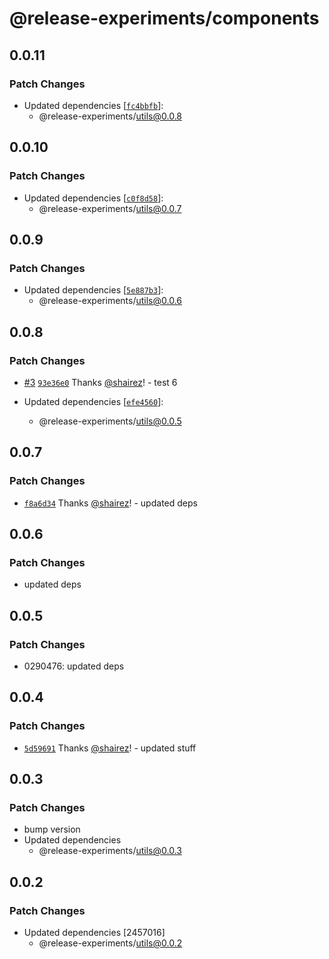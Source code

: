 # @release-experiments/components

## 0.0.11

### Patch Changes

- Updated dependencies [[`fc4bbfb`](https://github.com/hirezio/test-release/commit/fc4bbfbd83b3bdbf6ccb6c2e98e60e8cea713f0d)]:
  - @release-experiments/utils@0.0.8

## 0.0.10

### Patch Changes

- Updated dependencies [[`c0f8d58`](https://github.com/hirezio/test-release/commit/c0f8d58704eefc4721922fed107cf7464298d40b)]:
  - @release-experiments/utils@0.0.7

## 0.0.9

### Patch Changes

- Updated dependencies [[`5e887b3`](https://github.com/hirezio/test-release/commit/5e887b3484b566a7c6cb4f9cd7736a3269685212)]:
  - @release-experiments/utils@0.0.6

## 0.0.8

### Patch Changes

- [#3](https://github.com/hirezio/test-release/pull/3) [`93e36e0`](https://github.com/hirezio/test-release/commit/93e36e0d865bb6fad6815f5f8512580633de0f16) Thanks [@shairez](https://github.com/shairez)! - test 6

- Updated dependencies [[`efe4560`](https://github.com/hirezio/test-release/commit/efe4560b6d790b072010643fbded6e264923483c)]:
  - @release-experiments/utils@0.0.5

## 0.0.7

### Patch Changes

- [`f8a6d34`](https://github.com/hirezio/test-release/commit/f8a6d34c4f9a0ca6c6b168b5d400a0df3c6f4ae7) Thanks [@shairez](https://github.com/shairez)! - updated deps

## 0.0.6

### Patch Changes

- updated deps

## 0.0.5

### Patch Changes

- 0290476: updated deps

## 0.0.4

### Patch Changes

- [`5d59691`](https://github.com/hirezio/test-release/commit/5d59691a26ffd436d3c263e5a3770c9a5c123e4d) Thanks [@shairez](https://github.com/shairez)! - updated stuff

## 0.0.3

### Patch Changes

- bump version
- Updated dependencies
  - @release-experiments/utils@0.0.3

## 0.0.2

### Patch Changes

- Updated dependencies [2457016]
  - @release-experiments/utils@0.0.2
